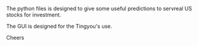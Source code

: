 The python files is designed to give some useful predictions to servreal US stocks for investment.

The GUI is designed for the Tingyou's use.

Cheers
